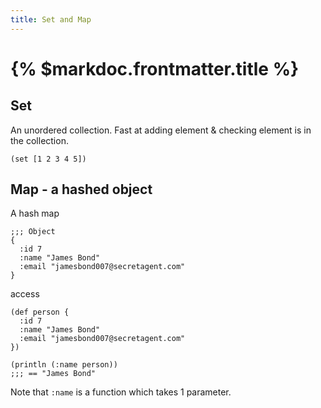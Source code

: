 ```yaml
---
title: Set and Map
---
```


# {% $markdoc.frontmatter.title %}

## Set

An unordered collection. Fast at adding element & checking element is in the collection.

```
(set [1 2 3 4 5])
```

## Map - a hashed object

A hash map

```
;;; Object
{
  :id 7
  :name "James Bond"
  :email "jamesbond007@secretagent.com"
}
```

access

```
(def person {
  :id 7
  :name "James Bond"
  :email "jamesbond007@secretagent.com"
})

(println (:name person))
;;; == "James Bond"
```

Note that `:name` is a function which takes 1 parameter.